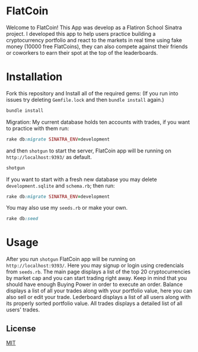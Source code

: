 # FlatCoin
Welcome to FlatCoin! This App was develop as a Flatiron School Sinatra project. I developed this app to help users practice building a cryptocurrency portfolio and react to the markets in real time using fake money (10000 free FlatCoins), they can also compete against their friends or coworkers to earn their spot at the top of the leaderboards.

# Installation
Fork this repository and Install all of the required gems: (If you run into issues try deleting `Gemfile.lock` and then `bundle install` again.)
```ruby
bundle install
```
Migration:
My current database holds ten accounts with trades, if you want to practice with them run:
```ruby
rake db:migrate SINATRA_ENV=development
``` 
and then `shotgun` to start the server, FlatCoin app will be running on `http://localhost:9393/` as default. 
```ruby
shotgun
```
If you want to start with a fresh new database you may delete `development.sqlite` and `schema.rb`; then run:
```ruby
rake db:migrate SINATRA_ENV=development
```
You may also use my `seeds.rb` or make your own.
```ruby
rake db:seed
```

# Usage
After you run `shotgun` FlatCoin app will be running on `http://localhost:9393/`. Here you may signup or login using credencials from `seeds.rb`. The main page displays a list of the top 20 cryptocurrencies by market cap and you can start trading right away. Keep in mind that you should have enough Buying Power in order to execute an order. Balance displays a list of all your trades along with your portfolio value, here you can also sell or edit your trade.
Lederboard displays a list of all users along with its properly sorted portfolio value.
All trades displays a detailed list of all users' trades.   

## License
[MIT](https://github.com/drivera53/flatcoin/blob/main/LICENSE)
